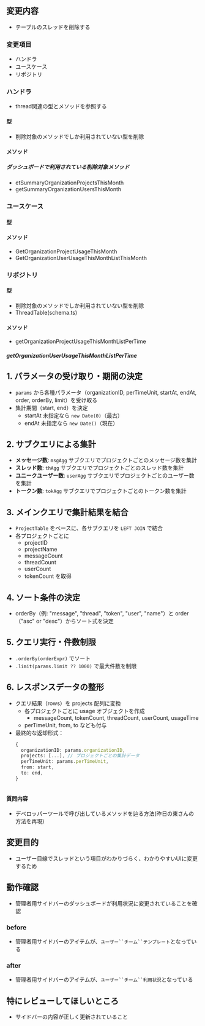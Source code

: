 ## 変更内容
- テーブルのスレッドを削除する

### 変更項目
- ハンドラ
- ユースケース
- リポジトリ

### ハンドラ
- thread関連の型とメソッドを参照する

#### 型
- 削除対象のメソッドでしか利用されていない型を削除

#### メソッド

##### ダッシュボードで利用されている削除対象メソッド
- etSummaryOrganizationProjectsThisMonth
- getSummaryOrganizationUsersThisMonth

### ユースケース

#### 型

#### メソッド
- GetOrganizationProjectUsageThisMonth
- GetOrganizationUserUsageThisMonthListThisMonth


### リポジトリ

#### 型
- 削除対象のメソッドでしか利用されていない型を削除
- ThreadTable(schema.ts)

#### メソッド
- getOrganizationProjectUsageThisMonthListPerTime
##### getOrganizationUserUsageThisMonthListPerTime

## 1. パラメータの受け取り・期間の決定
- `params` から各種パラメータ（organizationID, perTimeUnit, startAt, endAt, order, orderBy, limit）を受け取る
- 集計期間（start, end）を決定
  - startAt 未指定なら `new Date(0)`（最古）
  - endAt 未指定なら `new Date()`（現在）

## 2. サブクエリによる集計
- **メッセージ数**: `msgAgg` サブクエリでプロジェクトごとのメッセージ数を集計
- **スレッド数**: `thAgg` サブクエリでプロジェクトごとのスレッド数を集計
- **ユニークユーザー数**: `userAgg` サブクエリでプロジェクトごとのユーザー数を集計
- **トークン数**: `tokAgg` サブクエリでプロジェクトごとのトークン数を集計

## 3. メインクエリで集計結果を結合
- `ProjectTable` をベースに、各サブクエリを `LEFT JOIN` で結合
- 各プロジェクトごとに
  - projectID
  - projectName
  - messageCount
  - threadCount
  - userCount
  - tokenCount
  を取得

## 4. ソート条件の決定
- orderBy（例: "message", "thread", "token", "user", "name"）と order（"asc" or "desc"）からソート式を決定

## 5. クエリ実行・件数制限
- `.orderBy(orderExpr)` でソート
- `.limit(params.limit ?? 1000)` で最大件数を制限

## 6. レスポンスデータの整形
- クエリ結果（rows）を projects 配列に変換
  - 各プロジェクトごとに usage オブジェクトを作成
    - messageCount, tokenCount, threadCount, userCount, usageTime
  - perTimeUnit, from, to なども付与
- 最終的な返却形式：
  ```typescript
  {
    organizationID: params.organizationID,
    projects: [...], // プロジェクトごとの集計データ
    perTimeUnit: params.perTimeUnit,
    from: start,
    to: end,
  }



#### 質問内容
- デベロッパーツールで呼び出しているメソッドを辿る方法(昨日の東さんの方法を再現)







## 変更目的
- ユーザー目線でスレッドという項目がわかりづらく、わかりやすいUIに変更するため

## 動作確認
- 管理者用サイドバーのダッシュボードが利用状況に変更されていることを確認

### before
- 管理者用サイドバーのアイテムが、`ユーザー``チーム``テンプレート`となっている

### after
- 管理者用サイドバーのアイテムが、`ユーザー``チーム``利用状況`となっている

## 特にレビューしてほしいところ
- サイドバーの内容が正しく更新されていること